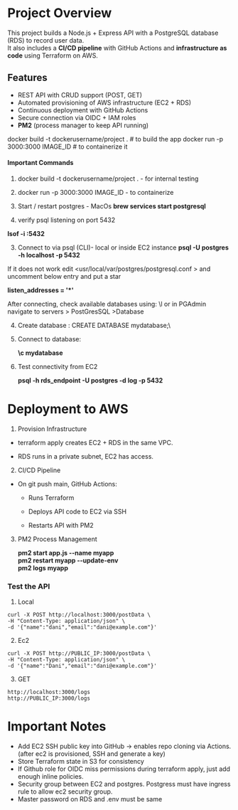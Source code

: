 # Project Overview

This project builds a Node.js + Express API with a PostgreSQL database (RDS) to record user data.  
It also includes a **CI/CD pipeline** with GitHub Actions and **infrastructure as code** using Terraform on AWS.

## Features

- REST API with CRUD support (POST, GET)
- Automated provisioning of AWS infrastructure (EC2 + RDS)
- Continuous deployment with GitHub Actions
- Secure connection via OIDC + IAM roles
- **PM2** (process manager to keep API running)

docker build -t dockerusername/project . # to build the app
docker run -p 3000:3000 IMAGE_ID # to containerize it

#### Important Commands

1. docker build -t dockerusername/project . - for internal testing

2. docker run -p 3000:3000 IMAGE_ID - to containerize 

3. Start / restart postgres - MacOs
 **brew services start postgresql** 

4. verify psql listening on port 5432

**lsof -i :5432**

3. Connect to via psql (CLI)- local or inside EC2 instance
**psql -U postgres -h localhost -p 5432**

If it does not work edit <usr/local/var/postgres/postgresql.conf > and uncomment below entry and put a star

**listen_addresses = '*'**

After connecting, check available databases using:
\l
or in PGAdmin navigate to servers > PostGresSQL >Database

4. Create database :
  CREATE DATABASE mydatabase;\

5. Connect to database:

    **\c mydatabase**

6. Test connectivity from EC2

    **psql -h rds_endpoint -U postgres -d log -p 5432**

# Deployment to AWS

1. Provision Infrastructure

- terraform apply creates EC2 + RDS in the same VPC.

- RDS runs in a private subnet, EC2 has access.

2. CI/CD Pipeline

- On git push main, GitHub Actions:

  - Runs Terraform

  - Deploys API code to EC2 via SSH

  - Restarts API with PM2

3. PM2 Process Management

    **pm2 start app.js --name myapp** \
    **pm2 restart myapp --update-env** \
    **pm2 logs myapp**

### Test  the API

  1. Local

    curl -X POST http://localhost:3000/postData \
    -H "Content-Type: application/json" \
    -d '{"name":"dani","email":"dani@example.com"}'

  2. Ec2

    curl -X POST http://PUBLIC_IP:3000/postData \
    -H "Content-Type: application/json" \
    -d '{"name":"Dani","email":"dani@example.com"}'

  3. GET

    http://localhost:3000/logs
    http://PUBLIC_IP:3000/logs

# Important Notes

- Add EC2 SSH public key into GitHub → enables repo cloning via Actions.(after ec2 is provisioned, SSH and generate a key)
- Store Terraform state in S3 for consistency
- If Github role for OIDC miss permissions during terraform apply, just add enough inline policies.
- Security group between EC2 and postgres. Postgress must have ingress rule to allow ec2 security group.
- Master password on RDS and .env must be same
